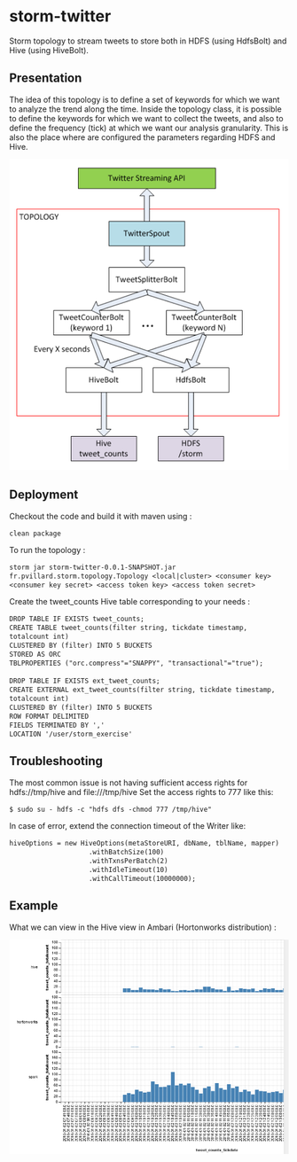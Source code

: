 # storm-twitter

Storm topology to stream tweets to store both in HDFS (using HdfsBolt) and Hive (using HiveBolt).

## Presentation

The idea of this topology is to define a set of keywords for which we want to analyze the trend along the time. Inside the topology class, it is possible to define the keywords for which we want to collect the tweets, and also to define the frequency (tick) at which we want our analysis granularity. This is also the place where are configured the parameters regarding HDFS and Hive.

![Topology](img/storm_topology.PNG)

## Deployment

Checkout the code and build it with maven using :

    clean package

To run the topology :

    storm jar storm-twitter-0.0.1-SNAPSHOT.jar fr.pvillard.storm.topology.Topology <local|cluster> <consumer key> <consumer key secret> <access token key> <access token secret>

Create the tweet_counts Hive table corresponding to your needs :

    DROP TABLE IF EXISTS tweet_counts;
	CREATE TABLE tweet_counts(filter string, tickdate timestamp, totalcount int)
    CLUSTERED BY (filter) INTO 5 BUCKETS
    STORED AS ORC
	TBLPROPERTIES ("orc.compress"="SNAPPY", "transactional"="true");
	
    DROP TABLE IF EXISTS ext_tweet_counts;	
	CREATE EXTERNAL ext_tweet_counts(filter string, tickdate timestamp, totalcount int)
    CLUSTERED BY (filter) INTO 5 BUCKETS
	ROW FORMAT DELIMITED
	FIELDS TERMINATED BY ','
	LOCATION '/user/storm_exercise'
	
## Troubleshooting

The most common issue is not having sufficient access rights for hdfs://tmp/hive and file:///tmp/hive Set the access rights to 777 like this:

	$ sudo su - hdfs -c "hdfs dfs -chmod 777 /tmp/hive"


In case of error, extend the connection timeout of the Writer like:
	
	hiveOptions = new HiveOptions(metaStoreURI, dbName, tblName, mapper)
						.withBatchSize(100)
						.withTxnsPerBatch(2)
						.withIdleTimeout(10)
						.withCallTimeout(10000000);	
	
## Example

What we can view in the Hive view in Ambari (Hortonworks distribution) :

![Hive view](img/hive_view.PNG)
